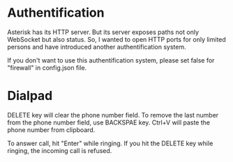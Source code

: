 # Authentification

Asterisk has its HTTP server. But its server exposes paths not only WebSocket but also status. So, I wanted to open HTTP ports for only limited persons and have introduced another authentification system.

If you don't want to use this authentification system, please set false for "firewall" in config.json file.

# Dialpad

DELETE key will clear the phone number field.
To remove the last number from the phone number field, use BACKSPAE key.
Ctrl+V will paste the phone number from clipboard.

To answer call, hit "Enter" while ringing. If you hit the DELETE key while ringing, the incoming call is refused.
